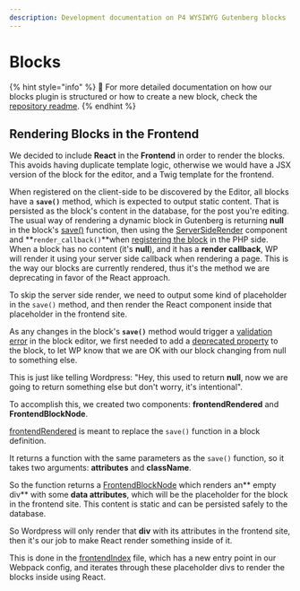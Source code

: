 ```yaml
---
description: Development documentation on P4 WYSIWYG Gutenberg blocks
---
```


# Blocks

{% hint style="info" %}
🔧 For more detailed documentation on how our blocks plugin is structured or how to create a new block, check the [repository readme](https://github.com/greenpeace/planet4-plugin-gutenberg-blocks/blob/master/README.md).
{% endhint %}

## Rendering Blocks in the Frontend

We decided to include **React** in the **Frontend** in order to render the blocks. This avoids having duplicate template logic, otherwise we would have a JSX version of the block for the editor, and a Twig template for the frontend.

When registered on the client-side to be discovered by the Editor, all blocks have a **`save()`** method, which is expected to output static content. That is persisted as the block's content in the database, for the post you're editing. The usual way of rendering a dynamic block in Gutenberg is returning **null** in the block's [save()](https://developer.wordpress.org/block-editor/developers/block-api/block-edit-save/#save) function, then using the [ServerSideRender](https://developer.wordpress.org/block-editor/packages/packages-server-side-render/) component and **`render_callback()`**when [registering the block](https://developer.wordpress.org/reference/functions/register\_block\_type/) in the PHP side. When a block has no content (it's **null**), and it has a **render callback**, WP will render it using your server side callback when rendering a page. This is the way our blocks are currently rendered, thus it's the method we are deprecating in favor of the React approach.

To skip the server side render, we need to output some kind of placeholder in the `save()` method, and then render the React component inside that placeholder in the frontend site.

As any changes in the block's **`save()`** method would trigger a [validation error](https://developer.wordpress.org/block-editor/developers/block-api/block-edit-save/#validation) in the block editor, we first needed to add a [deprecated property](https://github.com/greenpeace/planet4-plugin-gutenberg-blocks/blob/master/assets/src/blocks/Spreadsheet/SpreadsheetBlock.js#L24) to the block, to let WP know that we are OK with our block changing from null to something else.

This is just like telling Wordpress: "Hey, this used to return **null**, now we are going to return something else but don't worry, it's intentional".

To accomplish this, we created two components: **frontendRendered** and **FrontendBlockNode**.

[frontendRendered](https://github.com/greenpeace/planet4-plugin-gutenberg-blocks/blob/master/assets/src/blocks/Spreadsheet/SpreadsheetBlock.js#L39) is meant to replace the `save()` function in a block definition.

It returns a function with the same parameters as the `save()` function, so it takes two arguments: **attributes** and **className**.

So the function returns a [FrontendBlockNode](https://github.com/greenpeace/planet4-plugin-gutenberg-blocks/blob/master/assets/src/components/FrontendBlockNode/FrontendBlockNode.js#L10) which renders an** empty div** with some **data attributes**, which will be the placeholder for the block in the frontend site. This content is static and can be persisted safely to the database.

So Wordpress will only render that **div** with its attributes in the frontend site, then it's our job to make React render something inside of it.

This is done in the [frontendIndex](https://github.com/greenpeace/planet4-plugin-gutenberg-blocks/blob/master/assets/src/frontendIndex.js#L12) file, which has a new entry point in our Webpack config, and iterates through these placeholder divs to render the blocks inside using React.
